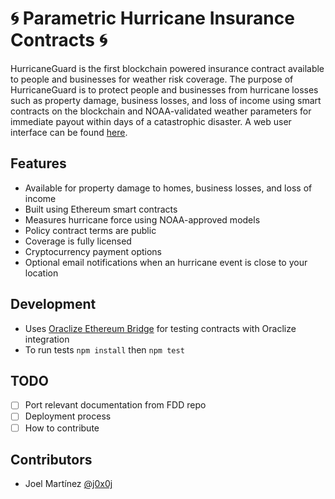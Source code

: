 🌀 Parametric Hurricane Insurance Contracts 🌀
=============================================

HurricaneGuard is the first blockchain powered insurance contract available to people and businesses for weather risk coverage. The purpose of HurricaneGuard is to protect people and businesses from hurricane losses such as property damage, business losses, and loss of income using smart contracts on the blockchain and NOAA-validated weather parameters for immediate payout within days of a catastrophic disaster. 
A web user interface can be found [here](http://hurricaneguard.io).

Features
-----------
* Available for property damage to homes, business losses, and loss of income
* Built using Ethereum smart contracts
* Measures hurricane force using NOAA-approved models
* Policy contract terms are public 
* Coverage is fully licensed
* Cryptocurrency payment options
* Optional email notifications when an hurricane event is close to your location

Development
-----------

* Uses [Oraclize Ethereum Bridge](https://github.com/oraclize/ethereum-bridge)
for testing contracts with Oraclize integration
* To run tests `npm install` then `npm test`

TODO
----

* [ ] Port relevant documentation from FDD repo
* [ ] Deployment process
* [ ] How to contribute

Contributors
------------

* Joel Martínez [@j0x0j](https://github.com/j0x0j)
